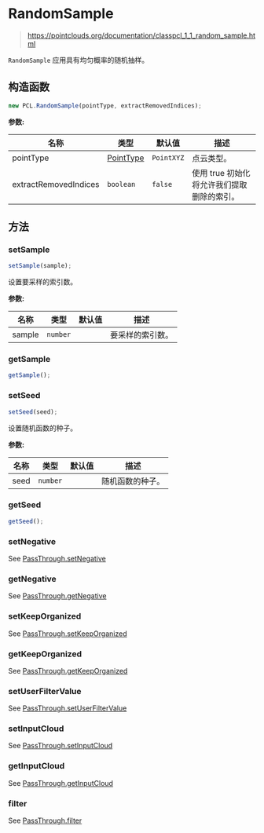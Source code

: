 # RandomSample

> https://pointclouds.org/documentation/classpcl_1_1_random_sample.html

`RandomSample` 应用具有均匀概率的随机抽样。

## 构造函数

```ts
new PCL.RandomSample(pointType, extractRemovedIndices);
```

**参数:**

| 名称                  | 类型                                              | 默认值     | 描述                                       |
| --------------------- | ------------------------------------------------- | ---------- | ------------------------------------------ |
| pointType             | [PointType](/docs/api/basic-structures#pointtype) | `PointXYZ` | 点云类型。                                 |
| extractRemovedIndices | `boolean`                                         | `false`    | 使用 true 初始化将允许我们提取删除的索引。 |

## 方法

### setSample

```ts
setSample(sample);
```

设置要采样的索引数。

**参数:**

| 名称   | 类型     | 默认值 | 描述             |
| ------ | -------- | ------ | ---------------- |
| sample | `number` |        | 要采样的索引数。 |

### getSample

```ts
getSample();
```

### setSeed

```ts
setSeed(seed);
```

设置随机函数的种子。

**参数:**

| 名称 | 类型     | 默认值 | 描述             |
| ---- | -------- | ------ | ---------------- |
| seed | `number` |        | 随机函数的种子。 |

### getSeed

```ts
getSeed();
```

### setNegative

See [PassThrough.setNegative](/docs/api/filters/pass-through#setnegative)

### getNegative

See [PassThrough.getNegative](/docs/api/filters/pass-through#getnegative)

### setKeepOrganized

See [PassThrough.setKeepOrganized](/docs/api/filters/pass-through#setkeeporganized)

### getKeepOrganized

See [PassThrough.getKeepOrganized](/docs/api/filters/pass-through#getkeeporganized)

### setUserFilterValue

See [PassThrough.setUserFilterValue](/docs/api/filters/pass-through#setuserfiltervalue)

### setInputCloud

See [PassThrough.setInputCloud](/docs/api/filters/pass-through#setinputcloud)

### getInputCloud

See [PassThrough.getInputCloud](/docs/api/filters/pass-through#getinputcloud)

### filter

See [PassThrough.filter](/docs/api/filters/pass-through#filter)
